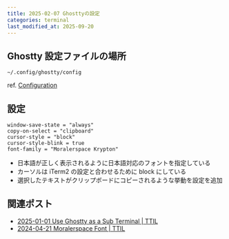 ```yaml
---
title: 2025-02-07 Ghosttyの設定
categories: terminal
last_modified_at: 2025-09-20
---
```


## Ghostty 設定ファイルの場所

```
~/.config/ghostty/config
```

ref. [Configuration](https://ghostty.org/docs/config)

## 設定

```
window-save-state = "always"
copy-on-select = "clipboard"
cursor-style = "block"
cursor-style-blink = true
font-family = "Moralerspace Krypton"
```

- 日本語が正しく表示されるように日本語対応のフォントを指定している
- カーソルは iTerm2 の設定と合わせるために block にしている
- 選択したテキストがクリップボードにコピーされるような挙動を設定を追加

## 関連ポスト

- [2025-01-01 Use Ghostty as a Sub Terminal \| TTIL](/2025-01-01)
- [2024-04-21 Moralerspace Font \| TTIL](/2024-04-21)
